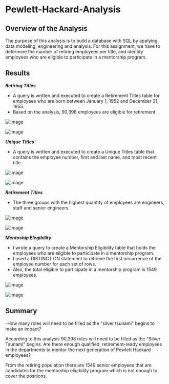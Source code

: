 # **Pewlett-Hackard-Analysis**

## Overview of the Analysis

The purpose of this analysis is to build a database with SQL by applying data modeling, engineering and analysis. For this assignment, we have to determine the number of retiring employees per title, and identify employees who are eligible to participate in a mentorship program. 


## Results

 ***Retiring Titles*** 

* A query is written and executed to create a Retirement Titles table for employees who are born between January 1, 1952 and December 31, 1955. 
* Based on the analysis, 90,398 employees are eligible for retirement.

![image](https://user-images.githubusercontent.com/95327338/153115922-f7124946-ef8d-4c86-8494-fb0307e62cad.png)

![image](https://user-images.githubusercontent.com/95327338/153113529-c2c9b480-adc8-43f5-affa-2146273cd351.png)

 ***Unique Titles***
 
 * A query is written and executed to create a Unique Titles table that contains the employee number, first and last name, and most recent title.

![image](https://user-images.githubusercontent.com/95327338/153120942-a6f2a4d4-48ab-4fc3-9b76-34a3055432a2.png)

![image](https://user-images.githubusercontent.com/95327338/153113682-ded6e1c1-3451-43aa-8088-6b456fb93814.png)

***Retirement Titles***

* The three groups with the highest quantity of employees are engineers, staff and senior engineers.

![image](https://user-images.githubusercontent.com/95327338/153118345-02ecee41-d743-4d4d-9be2-51a43ebb425f.png)

![image](https://user-images.githubusercontent.com/95327338/153113802-e7e6100f-530c-4326-83ff-a297a1ef47f0.png)

***Mentoship Elegibility***

* I wrote a query to create a Mentorship Eligibility table that holds the employees who are eligible to participate in a mentorship program.
* I used a DISTINCT ON statement to retrieve the first occurrence of the employee number for each set of rows.
* Also, the total eligible to participate in a mentorship program is 1549 employees.

![image](https://user-images.githubusercontent.com/95327338/153121808-5404de30-96ac-4766-97ac-5878f3c07c1e.png)

![image](https://user-images.githubusercontent.com/95327338/153113892-af8b69b4-2656-4a4b-b0df-02f92e887f82.png)


## Summary

-How many roles will need to be filled as the "silver tsunami" begins to make an impact?

According to this analysis 90,398 roles will need to be filled as the "Silver Tsunami" begins.
Are there enough qualified, retirement-ready employees in the departments to mentor the next generation of Pewlett Hackard employees?

From the retiring population there are 1549 senior employees that are candidates for the mentorship eligibility program which is not enough to cover the positions.
